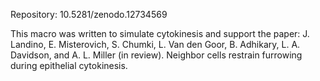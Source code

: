 Repository: 10.5281/zenodo.12734569

This macro was written to simulate cytokinesis and support the paper: J. Landino, E. Misterovich, S. Chumki, L. Van den Goor, B. Adhikary, L. A. Davidson, and A. L. Miller (in review).  Neighbor cells restrain furrowing during epithelial cytokinesis.
